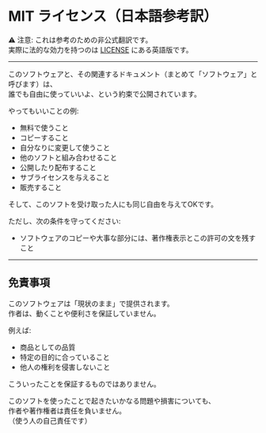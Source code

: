 # MIT ライセンス（日本語参考訳）

⚠️ 注意: これは参考のための非公式翻訳です。  
実際に法的な効力を持つのは [LICENSE](./LICENSE) にある英語版です。  

---

このソフトウェアと、その関連するドキュメント（まとめて「ソフトウェア」と呼びます）は、  
誰でも自由に使っていいよ、という約束で公開されています。  

やってもいいことの例:  
- 無料で使うこと  
- コピーすること  
- 自分なりに変更して使うこと  
- 他のソフトと組み合わせること  
- 公開したり配布すること  
- サブライセンスを与えること  
- 販売すること  

そして、このソフトを受け取った人にも同じ自由を与えてOKです。  

ただし、次の条件を守ってください:  
- ソフトウェアのコピーや大事な部分には、著作権表示とこの許可の文を残すこと  

---

## 免責事項

このソフトウェアは「現状のまま」で提供されます。  
作者は、動くことや便利さを保証していません。  

例えば:  
- 商品としての品質  
- 特定の目的に合っていること  
- 他人の権利を侵害しないこと  

こういったことを保証するものではありません。  

このソフトを使ったことで起きたいかなる問題や損害についても、  
作者や著作権者は責任を負いません。  
（使う人の自己責任です）

